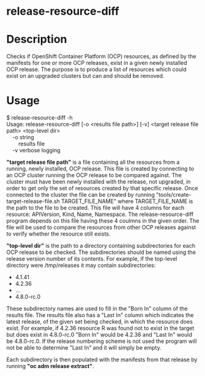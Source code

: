 # release-resource-diff

# Description
Checks if OpenShift Container Platform (OCP) resources, as defined by the manifests for one or more OCP releases, exist in a given newly installed OCP release. The purpose is to produce a list of resources which could exist on an upgraded clusters but can and should be removed.

# Usage

$ release-resource-diff -h  
Usage: release-resource-diff [-o \<results file path\>] [-v] \<target release file path\> \<top-level dir\>  
&nbsp;&nbsp;&nbsp;&nbsp;-o string  
&nbsp;&nbsp;&nbsp;&nbsp;&nbsp;&nbsp;&nbsp;&nbsp;results file  
&nbsp;&nbsp;&nbsp;&nbsp;-v	verbose logging  

**"target release file path"** is a file containing all the resources from a running, newly installed, OCP release. This file is created by connecting to an OCP cluster running the OCP release to be compared against. The cluster must have been newly installed with the release, not upgraded, in order to get only the set of resources created by that specific release. Once connected to the cluster the file can be created by running "tools/create-target-release-file.sh TARGET_FILE_NAME" where  TARGET_FILE_NAME is the path to the file to be created. This file will have 4 columns for each resource: APIVersion, Kind, Name, Namespace. The release-resource-diff program depends on this file having these 4 coulmns in the given order. The file will be used to compare the resources from other OCP releases against to verify whether the resource still exists.
  
**"top-level dir"** is the path to a directory containing subdirectories for each OCP release to be checked. The subdirectories should be named using the release version number of its contents. For example, if the top-level directory were /tmp/releases it may contain subdirectories:
  
- 4.1.41
- 4.2.36
- ...
- 4.8.0-rc.0
  
These subdirectory names are used to fill in the "Born In" column of the results file. The results file also has a "Last In" column which indicates the latest release, of the given set being checked, in which the resource does exist. For example, if 4.2.36 resource R was found not to exist in the target but does exist in 4.8.0-rc.0 "Born In" would be 4.2.36 and "Last In" would be 4.8.0-rc.0. If the release numbering scheme is not used the program will not be able to determine "Last In" and it will simply be empty.

Each subdirectory is then populated with the manifests from that release by running **"oc adm release extract"**.

